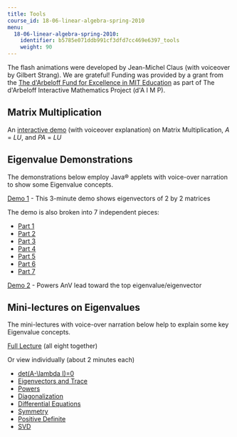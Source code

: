 ```yaml
---
title: Tools
course_id: 18-06-linear-algebra-spring-2010
menu:
  18-06-linear-algebra-spring-2010:
    identifier: b5785e071ddb991cf3dfd7cc469e6397_tools
    weight: 90
---
```

The flash animations were developed by Jean-Michel Claus (with voiceover by Gilbert Strang). We are grateful! Funding was provided by a grant from the [The d'Arbeloff Fund for Excellence in MIT Education](http://web.mit.edu/newsoffice/2000/darbeloff-1025.html) as part of The d'Arbeloff Interactive Mathematics Project (d'A I M P).

Matrix Multiplication
---------------------

An [interactive demo](http://ocw.mit.edu/ans7870/18/18.06/tools/Applets_sound/uropmovie.html) (with voiceover explanation) on Matrix Multiplication, _A_ = _LU_, and _PA_ = _LU_

Eigenvalue Demonstrations
-------------------------

The demonstrations below employ Java® applets with voice-over narration to show some Eigenvalue concepts.

[Demo 1](http://ocw.mit.edu/ans7870/18/18.06/tools/Applets_sound_all/eigen_sound_all.html) - This 3-minute demo shows eigenvectors of 2 by 2 matrices

The demo is also broken into 7 independent pieces:

*   [Part 1](http://ocw.mit.edu/ans7870/18/18.06/tools/Applets_sound/eigen_sound_1.html)
*   [Part 2](http://ocw.mit.edu/ans7870/18/18.06/tools/Applets_sound/eigen_sound_2.html)
*   [Part 3](http://ocw.mit.edu/ans7870/18/18.06/tools/Applets_sound/eigen_sound_3.html)
*   [Part 4](http://ocw.mit.edu/ans7870/18/18.06/tools/Applets_sound/eigen_sound_4.html)
*   [Part 5](http://ocw.mit.edu/ans7870/18/18.06/tools/Applets_sound/eigen_sound_5.html)
*   [Part 6](http://ocw.mit.edu/ans7870/18/18.06/tools/Applets_sound/eigen_sound_6.html)
*   [Part 7](http://ocw.mit.edu/ans7870/18/18.06/tools/Applets_sound/eigen_sound_7.html)

[Demo 2](http://ocw.mit.edu/ans7870/18/18.06/tools/Power_method/power_method_flash.html) - Powers AnV lead toward the top eigenvalue/eigenvector

Mini-lectures on Eigenvalues
----------------------------

The mini-lectures with voice-over narration below help to explain some key Eigenvalue concepts.

[Full Lecture](http://ocw.mit.edu/ans7870/18/18.06/tools/all/eigen_lecture_all.html) (all eight together)

Or view individually (about 2 minutes each)

*   [det(A-\\lambda I)=0](http://ocw.mit.edu/ans7870/18/18.06/tools/individual/eigen_lecture_1.html)
*   [Eigenvectors and Trace](http://ocw.mit.edu/ans7870/18/18.06/tools/individual/eigen_lecture_2.html)
*   [Powers](http://ocw.mit.edu/ans7870/18/18.06/tools/individual/eigen_lecture_3.html)
*   [Diagonalization](http://ocw.mit.edu/ans7870/18/18.06/tools/individual/eigen_lecture_4.html)
*   [Differential Equations](http://ocw.mit.edu/ans7870/18/18.06/tools/individual/eigen_lecture_5.html)
*   [Symmetry](http://ocw.mit.edu/ans7870/18/18.06/tools/individual/eigen_lecture_6.html)
*   [Positive Definite](http://ocw.mit.edu/ans7870/18/18.06/tools/individual/eigen_lecture_7.html)
*   [SVD](http://ocw.mit.edu/ans7870/18/18.06/tools/individual/eigen_lecture_8.html)
